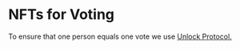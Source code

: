 # NFTs for Voting

To ensure that one person equals one vote we use [Unlock Protocol.](https://unlock-protocol.com)&#x20;
